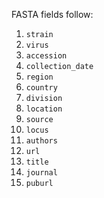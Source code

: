FASTA fields follow:

1. `strain`
2. `virus`
3. `accession`
4. `collection_date`
5. `region`
6. `country`
7. `division`
8. `location`
9. `source`
10. `locus`
11. `authors`
12. `url`
13. `title`
14. `journal`
15. `puburl`
